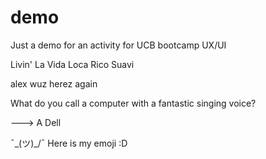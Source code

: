 # demo

Just a demo for an activity for UCB bootcamp UX/UI

Livin' La Vida Loca Rico Suavi

alex wuz herez again

What do you call a computer with a fantastic singing voice?

---> A Dell 

¯\_(ツ)_/¯ Here is my emoji :D 
